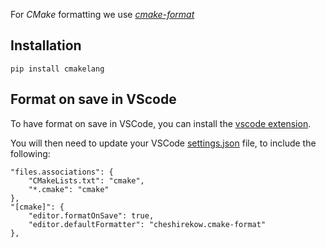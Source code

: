 For _CMake_ formatting we use [_cmake-format_](https://github.com/cheshirekow/cmake_format)

## Installation
```
pip install cmakelang
```

## Format on save in VScode

To have format on save in VSCode, you can install the [vscode extension](https://marketplace.visualstudio.com/items?itemName=cheshirekow.cmake-format). 

You will then need to update your VSCode [settings.json](https://vscode.readthedocs.io/en/latest/getstarted/settings/) file, to include the following:
```
"files.associations": {
    "CMakeLists.txt": "cmake",
    "*.cmake": "cmake"
},
"[cmake]": {
    "editor.formatOnSave": true,
    "editor.defaultFormatter": "cheshirekow.cmake-format"
},
```